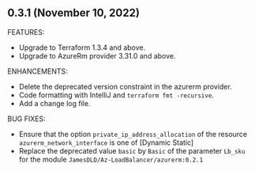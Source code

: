 ## 0.3.1 (November 10, 2022)

FEATURES:
* Upgrade to Terraform 1.3.4 and above.
* Upgrade to AzureRm provider 3.31.0 and above.

ENHANCEMENTS:
* Delete the deprecated version constraint in the azurerm provider.
* Code formatting with IntelliJ and `terraform fmt -recursive`.
* Add a change log file.

BUG FIXES:
* Ensure that the option `private_ip_address_allocation` of the resource `azurerm_network_interface` is one of [Dynamic Static]
* Replace the deprecated value `basic` by `Basic` of the parameter `Lb_sku` for the module `JamesDLD/Az-LoadBalancer/azurerm:0.2.1`
